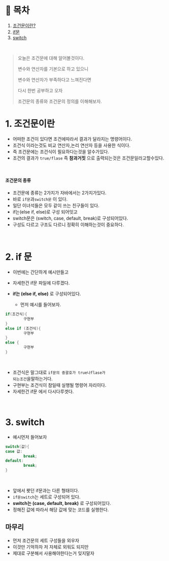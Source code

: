 # 🔖 목차
1. [조건문이란?](#1-조건문이란)<br/>
2. [if문](#2-if-문)<br/>
3. [switch](#3-switch)<br/>

<br/>






> 오늘은 조건문에 대해 알어볼것이다.
> 
> 변수와 연산자를 기본으로 하고 있으니 
> 
> 변수와 연산자가 부족하다고 느껴진다면
> 
> 다시 한번 공부하고 오자
> 
> 조건문의 종류와 조건문의 정의를 이해해보자.

# 1. 조건문이란

- 어떠한 조건이 있다면 조건에따라서 결과가 달라지는 명령어이다.
- 조건식 이라는것도 비교 연산자,논리 연산자 등을 사용한 식이다.
- 즉 조건문에는 조건식이 필요하다는것을 알수가있다.
- 조건의 결과가 <code>true/flase</code> 즉 **참과거짓** 으로 출력되는것은 조건문일라고할수있다.

<br/>

#### 조건문의 종류

- 조건문에 종류는 2가지가 자바에서는 2가지가있다.
- 바로 <code>if문</code>과<code>switch문</code> 이 있다.
- 일단 이녀석들은 모두 같이 쓰는 친구들이 있다.
- if는(else if, else)로 구성 되어잇고
- switch문은 (switch, case, default, break)로 구성되어있다.
- 구성도 다르고 구조도 다르니 정확히 이해하는것이 중요하다.

<br/>

# 2. if 문
- 이번에는 간단하게 예시만들고
- 자세한건 if문 파일에 다루겠다.
- **if는 (else if, else)** 로 구성되어있다.

  - 먼저 예시를 들어보자.

```java
if(조건식){
        구현부
}
else if (조건식){
        구현부
}
else {
        구현부
}

```


<br/>

- 조건식은 말그대로 <code>if문의 중괄호가 true나flase가 되는조건</code>을말하는거다.
- 구현부는 조건식이 참일때 실행될 명령어 자리이다.
- 자세한건 if문 에서 다시다루겟다. 

<br/>

# 3. switch

- 예시먼저 들어보자
```java
switch(값){
case 값:
        break;
default:
        break;
}
```

<br/>

- 앞에서 봣던 if문과는 다른 형태이다.
- <code>if문</code><code>switch</code>는 세트로 구성되어 있다.
- **switch는 (case, default, break)** 로 구성되어있다.
- 정해진 값에 따라서 해당 값에 맞는 코드를 실행한다.


## 마무리
- 먼저 조건문의 세트 구성들을 외우자
- 이것만 기억하자 저 자체로 외워도 되지만
- 제대로 구분해서 사용해야한다는거 잊지말자



